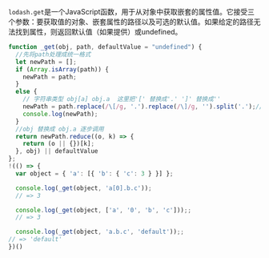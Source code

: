 `lodash.get`是一个JavaScript函数，用于从对象中获取嵌套的属性值。它接受三个参数：要获取值的对象、嵌套属性的路径以及可选的默认值。如果给定的路径无法找到属性，则返回默认值（如果提供）或undefined。

```js
function _get(obj, path, defaultValue = "undefined") {
  //先将path处理成统一格式
  let newPath = [];
  if (Array.isArray(path)) {
    newPath = path;
  }
  else {
    // 字符串类型 obj[a] obj.a  这里把'[' 替换成'.' ']' 替换成''
    newPath = path.replace(/\[/g, '.').replace(/\]/g, '').split('.');//最后转成数组
    console.log(newPath);
  }
  //obj 替换成 obj.a 逐步调用
  return newPath.reduce((o, k) => {
    return (o || {})[k];
  }, obj) || defaultValue
};
!(() => {
  var object = { 'a': [{ 'b': { 'c': 3 } }] };

  console.log(_get(object, 'a[0].b.c'));
  // => 3

  console.log(_get(object, ['a', '0', 'b', 'c']));;
  // => 3

  console.log(_get(object, 'a.b.c', 'default'));;
// => 'default'
})()
```

